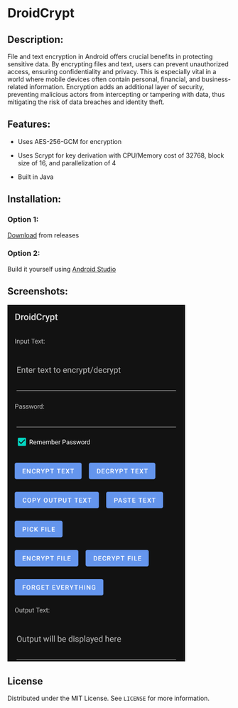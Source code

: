 # DroidCrypt

<!-- DESCRIPTION -->
## Description:

File and text encryption in Android offers crucial benefits in protecting sensitive data. By encrypting files and text, users can prevent unauthorized access, ensuring confidentiality and privacy. This is especially vital in a world where mobile devices often contain personal, financial, and business-related information. Encryption adds an additional layer of security, preventing malicious actors from intercepting or tampering with data, thus mitigating the risk of data breaches and identity theft. 

<!-- FEATURES -->
## Features:

- Uses AES-256-GCM for encryption

- Uses Scrypt for key derivation with CPU/Memory cost of 32768, block size of 16, and parallelization of 4

- Built in Java

<!-- INSTALLATION -->
## Installation:

### Option 1:

[Download](https://github.com/umutcamliyurt/DroidCrypt/releases) from releases

### Option 2:

Build it yourself using [Android Studio](https://developer.android.com/studio)

<!-- SCREENSHOTS -->
## Screenshots:

<img src="image.png" width="400" height="800" />

<!-- LICENSE -->
## License

Distributed under the MIT License. See `LICENSE` for more information.
